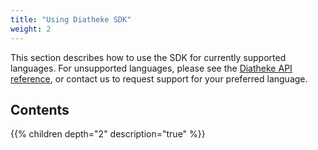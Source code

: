 ```yaml
---
title: "Using Diatheke SDK"
weight: 2
---
```


This section describes how to use the SDK for currently supported languages.
For unsupported languages, please see the [Diatheke API reference](../protobuf),
or contact us to request support for your preferred language.

## Contents
{{% children  depth="2" description="true" %}}
